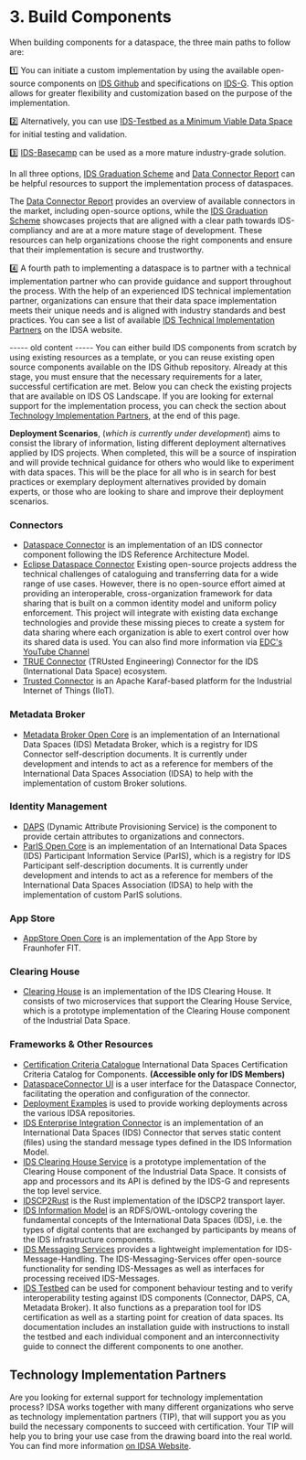 # 3. Build Components
When building components for a dataspace, the three main paths to follow are:

:one: You can initiate a custom implementation by using the available open-source components on [IDS Github](https://github.com/International-Data-Spaces-Association/idsa/blob/main/overview_repositories.md) and specifications on [IDS-G](https://github.com/International-Data-Spaces-Association/IDS-G). This option allows for greater flexibility and customization based on the purpose of the implementation.

:two: Alternatively, you can use [IDS-Testbed as a Minimum Viable Data Space](https://github.com/International-Data-Spaces-Association/IDS-testbed/blob/master/minimum-viable-data-space/MVDS.md) for initial testing and validation. 

:three: [IDS-Basecamp](https://github.com/International-Data-Spaces-Association/IDS-BaseCamp) can be used as a more mature industry-grade solution.

In all three options, [IDS Graduation Scheme](https://github.com/International-Data-Spaces-Association/idsa/blob/main/graduation_scheme/Projects.md) and [Data Connector Report](https://internationaldataspaces.org/data-connector-report/) can be helpful resources to support the implementation process of dataspaces. 

The [Data Connector Report](https://internationaldataspaces.org/data-connector-report/) provides an overview of available connectors in the market, including open-source options, while the [IDS Graduation Scheme](https://github.com/International-Data-Spaces-Association/idsa/blob/main/graduation_scheme/Projects.md) showcases projects that are aligned with a clear path towards IDS-compliancy and are at a more mature stage of development. These resources can help organizations choose the right components and ensure that their implementation is secure and trustworthy.

4️⃣ A fourth path to implementing a dataspace is to partner with a technical implementation partner who can provide guidance and support throughout the process. With the help of an experienced IDS technical implementation partner, organizations can ensure that their data space implementation meets their unique needs and is aligned with industry standards and best practices. You can see a list of available [IDS Technical Implementation Partners](https://internationaldataspaces.org/adopt/implementation-partners/) on the IDSA website.


----- old content -----
You can either build IDS components from scratch by using existing resources as a template, or you can reuse existing open source components available on the IDS Github repository. Already at this stage, you must ensure that the necessary requirements for a later, successful certification are met. Below you can check the existing projects that are available on IDS OS Landscape. If you are looking for external support for the implementation process, you can check the section about [Technology Implementation Partners](#technology-implementation-partners), at the end of this page.

**Deployment Scenarios**, (*which is currently under development*) aims to consist the library of information, listing different deployment alternatives applied by IDS projects. When completed, this will be a source of inspiration and will provide technical guidance for others who would like to experiment with data spaces. This will be the place for all who is in search for best practices or exemplary deployment alternatives provided by domain experts, or those who are looking to share and improve their deployment scenarios.

### Connectors

* [Dataspace Connector](../../../../DataspaceConnector/) is an implementation of an IDS connector component following the IDS Reference Architecture Model.
* [Eclipse Dataspace Connector](https://projects.eclipse.org/projects/technology.dataspaceconnector)
Existing open-source projects address the technical challenges of cataloguing and transferring data for a wide range of use cases. However, there is no open-source effort aimed at providing an interoperable, cross-organization framework for data sharing that is built on a common identity model and uniform policy enforcement. This project will integrate with existing data exchange technologies and provide these missing pieces to create a system for data sharing where each organization is able to exert control over how its shared data is used. You can also find more information via [EDC's YouTube Channel](https://www.youtube.com/channel/UCYmjEHtMSzycheBB4AeITHg/videos)
* [TRUE Connector](../../../../true-connector/) (TRUsted Engineering) Connector for the IDS (International Data Space) ecosystem.
* [Trusted Connector](../../../../trusted-connector/) is an Apache Karaf-based platform for the Industrial Internet of Things (IIoT).

### Metadata Broker

* [Metadata Broker Open Core](../../../../metadata-broker-open-core/) is an implementation of an International Data Spaces (IDS) Metadata Broker, which is a registry for IDS Connector self-description documents. It is currently under development and intends to act as a reference for members of the International Data Spaces Association (IDSA) to help with the implementation of custom Broker solutions.

### Identity Management

* [DAPS](../../../../omejdn-daps/) (Dynamic Attribute Provisioning Service) is the component to provide certain attributes to organizations and connectors. 
* [ParIS Open Core](../../../../ParIS-open-core/) is an implementation of an International Data Spaces (IDS) Participant Information Service (ParIS), which is a registry for IDS Participant self-description documents. It is currently under development and intends to act as a reference for members of the International Data Spaces Association (IDSA) to help with the implementation of custom ParIS solutions.

### App Store

* [AppStore Open Core](../../../../IDS-AppStore/) is an implementation of the App Store by Fraunhofer FIT.

### Clearing House

* [Clearing House](../../../../ids-clearing-house-core/) is an implementation of the IDS Clearing House. It consists of two microservices that support the Clearing House Service, which is a prototype implementation of the Clearing House component of the Industrial Data Space.

### Frameworks & Other Resources

* [Certification Criteria Catalogue](../../../../ids3c-co/) International Data Spaces Certification Criteria Catalog for Components. **(Accessible only for IDS Members)** 
* [DataspaceConnector UI](../../../../DataspaceConnectorUI/) is a user interface for the Dataspace Connector, facilitating the operation and configuration of the connector.
* [Deployment Examples](../../../../IDS-Deployment-Examples/) is used to provide working deployments across the various IDSA repositories.
* [IDS Enterprise Integration Connector](../../../../IDS-Enterprise-Integration-Connector/) is an implementation of an International Data Spaces (IDS) Connector that serves static content (files) using the standard message types defined in the IDS Information Model.
* [IDS Clearing House Service](../../../../ids-clearing-house-service/) is a prototype implementation of the Clearing House component of the Industrial Data Space. It consists of app and processors and its API is defined by the IDS-G and represents the top level service.
* [IDSCP2Rust](../../../../idscp2-rust/) is the Rust implementation of the IDSCP2 transport layer.
* [IDS Information Model](../../../../InformationModel/) is an RDFS/OWL-ontology covering the fundamental concepts of the International Data Spaces (IDS), i.e. the types of digital contents that are exchanged by participants by means of the IDS infrastructure components.
* [IDS Messaging Services](../../../../IDS-Messaging-Services/) provides a lightweight implementation for IDS-Message-Handling. The IDS-Messaging-Services offer open-source functionality for sending IDS-Messages as well as interfaces for processing received IDS-Messages.
* [IDS Testbed](../../../../IDS-testbed/) can be used for component behaviour testing and to verify interoperability testing against IDS components (Connector, DAPS, CA, Metadata Broker). It also functions as a preparation tool for IDS certification as well as a starting point for creation of data spaces. Its documentation includes an installation guide with instructions to install the testbed and each individual component and an interconnectivity guide to connect the different components to one another.

## Technology Implementation Partners
Are you looking for external support for technology implementation process? IDSA works together with many different organizations who serve as technology implementation partners (TIP), that will support you as you build the necessary components to succeed with certification. Your TIP will help you to bring your use case from the drawing board into the real world. You can find more information [on IDSA Website](https://internationaldataspaces.org/adopt/implementation-partners/).

